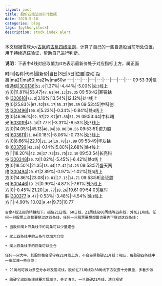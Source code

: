 ```yaml
---
layout: post
title: 股价四线法则实时数据
date: 2020-5-10
categories: blog
tags: [python,stock]
description: stock index alert
---
```



本文根据雪球大v[古泉](https://xueqiu.com/u/7148646888)的[古泉四线法则](https://xueqiu.com/7148646888/130498192)，计算了自己的一些自选股当前所处位置，用于持续追踪验证，帮助自己进行判断。

**说明**：下表中4线对应取值为`红色`表示最新价处于对应指标上方，属正面

时间|名称|代码|最新价|当日|3日|5日|位置|变动|距离|ma21|ma60|ma21w|ma60w
---|---|---|---|---|---|---|---|---
09:53:39|信维通信|[300136](https://xueqiu.com/S/SZ300136)|`51.0`|1.37%|-4.44%|-5.00%|处`3`线上方|0|11.81%|53.47|`47.61`|`44.13`|`39.35`
09:53:42|寒锐钴业|[300618](https://xueqiu.com/S/SZ300618)|`75.2`|3.16%|13.54%|12.12%|处`4`线上方|0|25.83%|`67.52`|`58.17`|`55.37`|`59.39`
09:53:45|中科创达|[300496](https://xueqiu.com/S/SZ300496)|`100.0`|5.23%|-0.34%|-0.84%|处`4`线上方|0|46.96%|`92.97`|`72.97`|`67.88`|`51.29`
09:53:44|中科曙光|[603019](https://xueqiu.com/S/SH603019)|`43.18`|1.77%|-3.31%|-6.53%|处`3`线上方|0|14.05%|45.13|`40.84`|`38.06`|`30.56`
09:53:51|诺力股份|[603611](https://xueqiu.com/S/SH603611)|`21.84`|0.18%|-8.06%|-0.73%|处`3`线上方|0|8.66%|22.10|`21.14`|`19.78`|`17.89`
09:53:49|华友钴业|[603799](https://xueqiu.com/S/SH603799)|`43.26`|-0.14%|5.80%|2.68%|处`4`线上方|1|18.20%|`42.26`|`37.73`|`35.75`|`32.10`
09:53:54|长亮科技|[300348](https://xueqiu.com/S/SZ300348)|`20.72`|1.02%|-5.45%|-6.42%|处`3`线上方|0|18.50%|21.35|`18.44`|`17.42`|`14.23`
09:53:57|盛天网络|[300494](https://xueqiu.com/S/SZ300494)|`20.67`|2.89%|-0.97%|-1.02%|处`3`线上方|0|14.86%|23.08|`19.01`|`17.13`|`14.71`
09:53:58|金证股份|[600446](https://xueqiu.com/S/SH600446)|`19.29`|0.99%|-4.87%|-7.61%|处`2`线上方|0|-0.45%|21.20|`18.77`|`18.26`|19.61
09:54:03|赢时胜|[300377](https://xueqiu.com/S/SZ300377)|`9.47`|-0.53%|-3.48%|-4.54%|处`1`线上方|1|-4.90%|10.02|`9.44`|9.73|10.77

```
古泉4线法则的精髓如下。抓住21日线、60日线、21周线及60周线等四条线，外加21月线，任何一只股票上涨都要穿过这四条线，任何一只股票要想爆雷也要先下穿过这四条线：

+ 当股价爬上四条线中的两条可以少量建仓

+ 爬上四条线中的三条可以加大仓位

+ 爬上四条线中的四条可以全仓

任何一只大牛，其股价都会坚守在21月线上方，不会轻易跌破21月线；相反，每跌破四条线中一条就减一些仓位：

+ 21周线可做为多空分水岭及警戒线，股价在21周线及60周线下方就要十分慎重，多看少做

+ 跌破全部四条线就要大幅减仓，甚至清仓，一旦跌破21月线，清仓观望
```